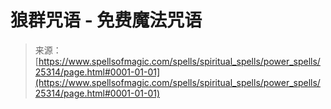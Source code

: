 <!--yml

category: 未分类

date: 2024-06-12 19:12:08

-->

# 狼群咒语 - 免费魔法咒语

> 来源：[https://www.spellsofmagic.com/spells/spiritual_spells/power_spells/25314/page.html#0001-01-01](https://www.spellsofmagic.com/spells/spiritual_spells/power_spells/25314/page.html#0001-01-01)
